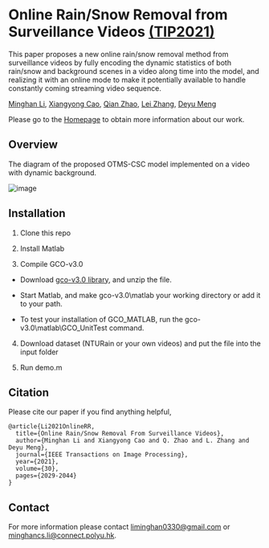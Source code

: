 # Online Rain/Snow Removal from Surveillance Videos [(TIP2021)](https://ieeexplore.ieee.org/abstract/document/9324987)

This paper proposes a new online rain/snow removal method from surveillance videos by fully encoding the dynamic statistics of both rain/snow and background scenes in a video along time into the model, and realizing it with an online mode to make it potentially available to handle constantly coming streaming video sequence. 

[Minghan Li](https://scholar.google.com/citations?user=LhdBgMAAAAAJ&hl=en&oi=ao),
[Xiangyong Cao](https://scholar.google.com/citations?user=IePM9RsAAAAJ&hl=en),
[Qian Zhao](https://scholar.google.com/citations?user=vM6yGTEAAAAJ&hl=en),
[Lei Zhang](https://scholar.google.com/citations?user=tAK5l1IAAAAJ&hl=en&oi=ao),
[Deyu Meng](https://scholar.google.com/citations?user=an6w-64AAAAJ&hl=en&oi=ao)

Please go to the [Homepage](https://sites.google.com/view/onlinetmscsc/) to obtain more information about our work.

## Overview
The diagram of the proposed OTMS-CSC model implemented on a video with dynamic background. 

![image](https://github.com/MinghanLi/OTMSCSC_matlab_2020/blob/master/figures/1_dynamic.png)

## Installation

1. Clone this repo

2. Install Matlab 

3. Compile GCO-v3.0
- Download [gco-v3.0 library](https://vision.cs.uwaterloo.ca/code/), and unzip the file.

- Start Matlab, and make gco-v3.0\matlab your working directory or add it to your path.

- To test your installation of GCO_MATLAB, run the gco-v3.0\matlab\GCO_UnitTest command.

4. Download dataset (NTURain or your own videos) and put the file into the input folder

5. Run demo.m

## Citation
Please cite our paper if you find anything helpful,

```
@article{Li2021OnlineRR,
  title={Online Rain/Snow Removal From Surveillance Videos},
  author={Minghan Li and Xiangyong Cao and Q. Zhao and L. Zhang and Deyu Meng},
  journal={IEEE Transactions on Image Processing},
  year={2021},
  volume={30},
  pages={2029-2044}
}
```

## Contact
For more information please contact liminghan0330@gmail.com or minghancs.li@connect.polyu.hk.

